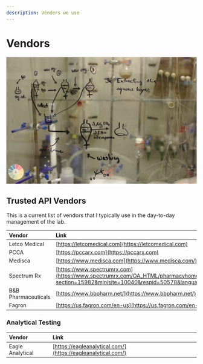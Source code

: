 ```yaml
---
description: Venders we use
---
```


# Vendors

![](.gitbook/assets/chemical.jpg)

## Trusted API Vendors

This is a current list of vendors that I typically use in the day-to-day management of the lab. 

| Vendor | Link |  |
| :--- | :--- | :--- |
| Letco Medical | [https://letcomedical.com](https://letcomedical.com) |  |
| PCCA  | [https://pccarx.com](https://pccarx.com) |  |
| Medisca | [https://www.medisca.com](https://www.medisca.com/) |  |
| Spectrum Rx | [https://www.spectrumrx.com](https://www.spectrumrx.com/OA_HTML/pharmacyhome.jsp?section=15982&minisite=10040&respid=50578&language=US) |  |
| B&B Pharmaceuticals | [https://www.bbpharm.net/](https://www.bbpharm.net/) |  |
| Fagron | [https://us.fagron.com/en-us](https://us.fagron.com/en-us) |  |



### Analytical Testing

| Vendor | Link |
| :--- | :--- |
| Eagle Analytical | [https://eagleanalytical.com/](https://eagleanalytical.com/) |

